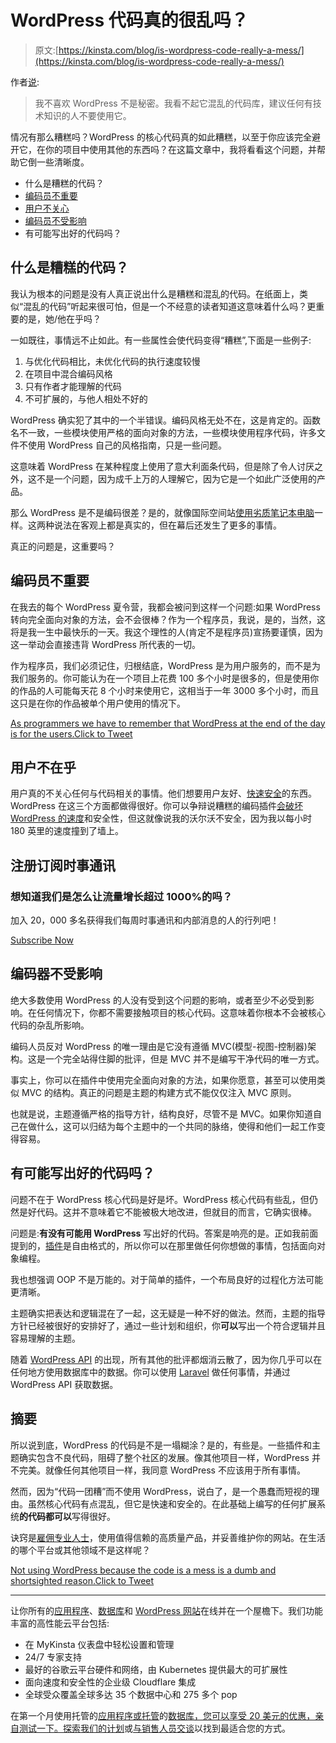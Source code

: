 # WordPress 代码真的很乱吗？

> 原文:[https://kinsta.com/blog/is-wordpress-code-really-a-mess/](https://kinsta.com/blog/is-wordpress-code-really-a-mess/)

作者[说](http://www.sitepoint.com/first-look-themosis-framework-wordpress-developers/):

> 我不喜欢 WordPress 不是秘密。我看不起它混乱的代码库，建议任何有技术知识的人不要使用它。

情况有那么糟糕吗？WordPress 的核心代码真的如此糟糕，以至于你应该完全避开它，在你的项目中使用其他的东西吗？在这篇文章中，我将看看这个问题，并帮助它倒一些清晰度。

*   什么是糟糕的代码？
*   [编码员不重要](#coders-dont-matter)
*   [用户不关心](#users-dont-care)
*   [编码员不受影响](#coders-arent-affected)
*   有可能写出好的代码吗？

## 什么是糟糕的代码？

我认为根本的问题是没有人真正说出什么是糟糕和混乱的代码。在纸面上，类似“混乱的代码”听起来很可怕，但是一个不经意的读者知道这意味着什么吗？更重要的是，她/他在乎吗？

一如既往，事情远不止如此。有一些属性会使代码变得“糟糕”,下面是一些例子:

1.  与优化代码相比，未优化代码的执行速度较慢
2.  在项目中混合编码风格
3.  只有作者才能理解的代码
4.  不可扩展的，与他人相处不好的

WordPress 确实犯了其中的一个半错误。编码风格无处不在，这是肯定的。函数名不一致，一些模块使用严格的面向对象的方法，一些模块使用程序代码，许多文件不使用 WordPress 自己的风格指南，只是一些问题。

这意味着 WordPress 在某种程度上使用了意大利面条代码，但是除了令人讨厌之外，这不是一个问题，因为成千上万的人理解它，因为它是一个如此广泛使用的产品。

那么 WordPress 是不是编码很差？是的，就像国际空间站[使用劣质笔记本电脑](http://gizmodo.com/how-astronauts-use-laptops-on-the-international-space-s-1654962539)一样。这两种说法在客观上都是真实的，但在幕后还发生了更多的事情。

真正的问题是，这重要吗？

## 编码员不重要

在我去的每个 WordPress 夏令营，我都会被问到这样一个问题:如果 WordPress 转向完全面向对象的方法，会不会很棒？作为一个程序员，我说，是的，当然，这将是我一生中最快乐的一天。我这个理性的人(肯定不是程序员)宣扬要谨慎，因为这一举动会直接违背 WordPress 所代表的一切。

作为程序员，我们必须记住，归根结底，WordPress 是为用户服务的，而不是为我们服务的。你可能认为在一个项目上花费 100 多个小时是很多的，但是使用你的作品的人可能每天花 8 个小时来使用它，这相当于一年 3000 多个小时，而且这只是在你的作品被单个用户使用的情况下。

[As programmers we have to remember that WordPress at the end of the day is for the users.Click to Tweet](https://twitter.com/intent/tweet?url=https%3A%2F%2Fkinsta.com%2Fblog%2Fis-wordpress-code-really-a-mess%2F&via=kinsta&text=As+programmers+we+have+to+remember+that+WordPress+at+the+end+of+the+day+is+for+the+users.)

## 用户不在乎

用户真的不关心任何与代码相关的事情。他们想要用户友好、[快速安全](https://kinsta.com/blog/wordpress-security/)的东西。WordPress 在这三个方面都做得很好。你可以争辩说糟糕的编码插件[会破坏 WordPress 的速度](https://kinsta.com/blog/wordpress-performance-new-relic/)和安全性，但这就像说我的沃尔沃不安全，因为我以每小时 180 英里的速度撞到了墙上。

## 注册订阅时事通讯



### 想知道我们是怎么让流量增长超过 1000%的吗？

加入 20，000 多名获得我们每周时事通讯和内部消息的人的行列吧！

[Subscribe Now](#newsletter)

## 编码器不受影响

绝大多数使用 WordPress 的人没有受到这个问题的影响，或者至少不必受到影响。在任何情况下，你都不需要接触项目的核心代码。这意味着你根本不会被核心代码的杂乱所影响。

编码人员反对 WordPress 的唯一理由是它没有遵循 MVC(模型-视图-控制器)架构。这是一个完全站得住脚的批评，但是 MVC 并不是编写干净代码的唯一方式。

事实上，你可以在插件中使用完全面向对象的方法，如果你愿意，甚至可以使用类似 MVC 的结构。真正的问题是主题的构建方式不能仅仅注入 MVC 原则。

也就是说，主题遵循严格的指导方针，结构良好，尽管不是 MVC。如果你知道自己在做什么，这可以归结为每个主题中的一个共同的脉络，使得和他们一起工作变得容易。

## 有可能写出好的代码吗？

问题不在于 WordPress 核心代码是好是坏。WordPress 核心代码有些乱，但仍然是好代码。这并不意味着它不能被极大地改进，但就目的而言，它确实很棒。

问题是:**有没有可能用 WordPress** 写出好的代码。答案是响亮的是。正如我前面提到的，[插件](https://kinsta.com/knowledgebase/wordpress-plugin/)是自由格式的，所以你可以在那里做任何你想做的事情，包括面向对象编程。

我也想强调 OOP 不是万能的。对于简单的插件，一个布局良好的过程化方法可能更清晰。

主题确实把表达和逻辑混在了一起，这无疑是一种不好的做法。然而，主题的指导方针已经被很好的安排好了，通过一些计划和组织，你**可以**写出一个符合逻辑并且容易理解的主题。

随着 [WordPress API](http://v2.wp-api.org/) 的出现，所有其他的批评都烟消云散了，因为你几乎可以在任何地方使用数据库中的数据。你可以使用 [Laravel](https://laravel.com/) 做任何事情，并通过 WordPress API 获取数据。

## 摘要

所以说到底，WordPress 的代码是不是一塌糊涂？是的，有些是。一些插件和主题确实包含不良代码，阻碍了整个社区的发展。像其他项目一样，WordPress 并不完美。就像任何其他项目一样，我同意 WordPress 不应该用于所有事情。

然而，因为“代码一团糟”而不使用 WordPress，说白了，是一个愚蠢而短视的理由。虽然核心代码有点混乱，但它是快速和安全的。在此基础上编写的任何扩展系统**的代码都可以**写得很好。

诀窍是[雇佣专业人士](https://kinsta.com/blog/hire-wordpress-developer/)，使用值得信赖的高质量产品，并妥善维护你的网站。在生活的哪个平台或其他领域不是这样呢？

[Not using WordPress because the code is a mess is a dumb and shortsighted reason.Click to Tweet](https://twitter.com/intent/tweet?url=https%3A%2F%2Fkinsta.com%2Fblog%2Fis-wordpress-code-really-a-mess%2F&via=kinsta&text=Not+using+WordPress+because+the+code+is+a+mess+is+a+dumb+and+shortsighted+reason.)

* * *

让你所有的[应用程序](https://kinsta.com/application-hosting/)、[数据库](https://kinsta.com/database-hosting/)和 [WordPress 网站](https://kinsta.com/wordpress-hosting/)在线并在一个屋檐下。我们功能丰富的高性能云平台包括:

*   在 MyKinsta 仪表盘中轻松设置和管理
*   24/7 专家支持
*   最好的谷歌云平台硬件和网络，由 Kubernetes 提供最大的可扩展性
*   面向速度和安全性的企业级 Cloudflare 集成
*   全球受众覆盖全球多达 35 个数据中心和 275 多个 pop

在第一个月使用托管的[应用程序或托管](https://kinsta.com/application-hosting/)的[数据库，您可以享受 20 美元的优惠，亲自测试一下。探索我们的](https://kinsta.com/database-hosting/)[计划](https://kinsta.com/plans/)或[与销售人员交谈](https://kinsta.com/contact-us/)以找到最适合您的方式。